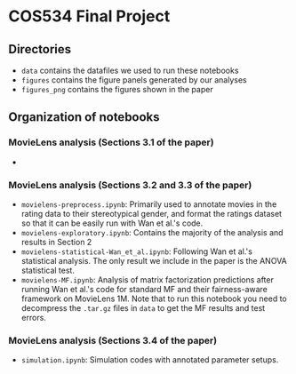 # COS534 Final Project 

## Directories
- `data` contains the datafiles we used to run these notebooks
- `figures` contains the figure panels generated by our analyses
- `figures_png` contains the figures shown in the paper

## Organization of notebooks

### MovieLens analysis (Sections 3.1 of the paper)
- 

### MovieLens analysis (Sections 3.2 and 3.3 of the paper)
- `movielens-preprocess.ipynb`: Primarily used to annotate movies in the rating data to their stereotypical gender, and format the ratings dataset so that it can be easily run with Wan et al.'s code.
- `movielens-exploratory.ipynb`: Contains the majority of the analysis and results in Section 2 
- `movielens-statistical-Wan_et_al.ipynb`: Following Wan et al.'s statistical analysis. The only result we include in the paper is the ANOVA statistical test.
- `movielens-MF.ipynb`: Analysis of matrix factorization predictions after running Wan et al.'s code for standard MF and their fairness-aware framework on MovieLens 1M. Note that to run this notebook you need to decompress the `.tar.gz` files in `data` to get the MF results and test errors. 

### MovieLens analysis (Sections 3.4 of the paper)
- `simulation.ipynb`: Simulation codes with annotated parameter setups.
